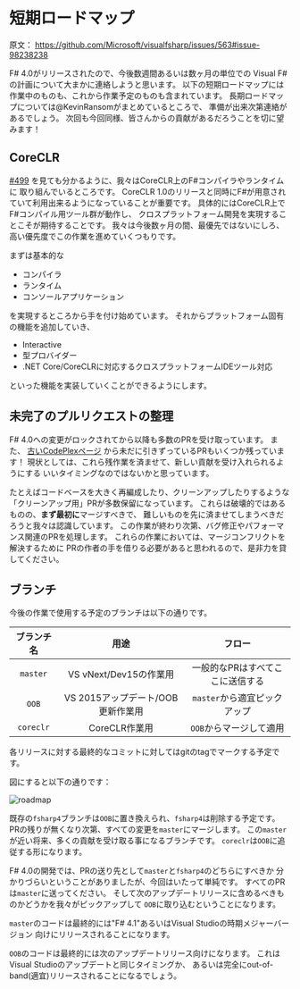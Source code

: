 短期ロードマップ
====

原文： https://github.com/Microsoft/visualfsharp/issues/563#issue-98238238

F# 4.0がリリースされたので、今後数週間あるいは数ヶ月の単位での
Visual F#の計画について大まかに連絡しようと思います。
以下の短期ロードマップには作業中のものも、これから作業予定のものも含まれています。
長期ロードマップについては@KevinRansomがまとめているところで、
準備が出来次第連絡があるでしょう。
次回も今回同様、皆さんからの貢献があるだろうことを切に望みます！

CoreCLR
----

[#499](https://github.com/Microsoft/visualfsharp/pull/499)
を見ても分かるように、我々はCoreCLR上のF#コンパイラやランタイムに
取り組んでいるところです。
CoreCLR 1.0のリリースと同時にF#が用意されていて利用出来るようになっていることが重要です。
具体的にはCoreCLR上でF#コンパイル用ツール群が動作し、
クロスプラットフォーム開発を実現することこそが期待することです。
我々は今後数ヶ月の間、最優先ではないにしろ、高い優先度でこの作業を進めていくつもりです。

まずは基本的な

* コンパイラ
* ランタイム
* コンソールアプリケーション

を実現するところから手を付け始めています。
それからプラットフォーム固有の機能を追加していき、

* Interactive
* 型プロバイダー
* .NET Core/CoreCLRに対応するクロスプラットフォームIDEツール対応

といった機能を実装していくことができるようにします。

未完了のプルリクエストの整理
----

F# 4.0への変更がロックされてから以降も多数のPRを受け取っています。
また、
[古いCodePlexページ](http://visualfsharp.codeplex.com/sourcecontrol/list/contributions)
から未だに引きずっているPRもいくつか残っています！
現状としては、これら残作業を済ませて、新しい貢献を受け入れられるようにする
いいタイミングなのではないかと思っています。

たとえばコードベースを大きく再編成したり、クリーンアップしたりするような
「クリーンアップ用」PRが多数保留になっています。
これらは破壊的ではあるものの、**まず最初に**マージすべきで、
難しいものを先に済ませてしまうべきだろうと我々は認識しています。
この作業が終わり次第、バグ修正やパフォーマンス関連のPRを処理します。
これらの作業においては、マージコンフリクトを解決するために
PRの作者の手を借りる必要があると思われるので、是非力を貸してください。

ブランチ
----

今後の作業で使用する予定のブランチは以下の通りです。

|ブランチ名|用途|フロー|
|:--------:|:--:|:----:|
|`master`|VS vNext/Dev15の作業用|一般的なPRはすべてここに送信する|
|`OOB`|VS 2015アップデート/OOB更新作業用|`master`から適宜ピックアップ|
|`coreclr`|CoreCLR作業用|`OOB`からマージして適用|

各リリースに対する最終的なコミットに対してはgitのtagでマークする予定です。

図にすると以下の通りです：

![roadmap](https://cloud.githubusercontent.com/assets/5943573/8992030/1fbfd676-36b1-11e5-8885-9c0a95435899.png)

既存の`fsharp4`ブランチは`OOB`に置き換えられ、`fsharp4`は削除する予定です。
PRの残りが無くなり次第、すべての変更を`master`にマージします。
この`master`が近い将来、多くの貢献を受け取る事になるブランチです。
`coreclr`は`OOB`に追従する形になります。

F# 4.0の開発では、PRの送り先として`master`と`fsharp4`のどちらにすべきか
分かりづらいということがありましたが、今回はいたって単純です。
すべてのPRは`master`に送ってください。
そして次のアップデートリリースに含めるべきものかどうかを我々がピックアップして
`OOB`に取り込むということになります。

`master`のコードは最終的には"F# 4.1"あるいはVisual Studioの時期メジャーバージョン
向けにリリースされることになります。

`OOB`のコードは最終的には次のアップデートリリース向けになります。
これはVisual Studioのアップデートと同じタイミングか、
あるいは完全にout-of-band(適宜)リリースされることになるでしょう。
